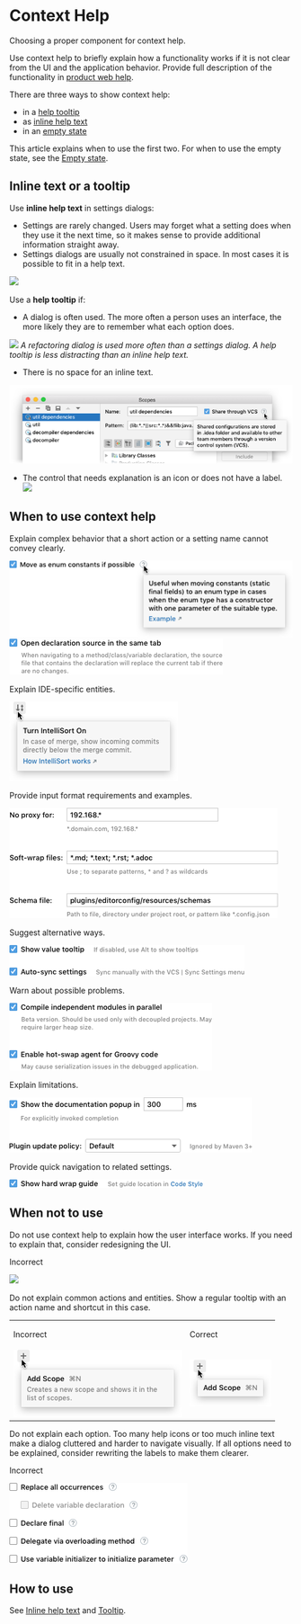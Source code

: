 <!-- Copyright 2000-2024 JetBrains s.r.o. and contributors. Use of this source code is governed by the Apache 2.0 license. -->

# Context Help

<link-summary>Choosing a proper component for context help.</link-summary>

Use context help to briefly explain how a functionality works if it is not clear from the UI and the application behavior. Provide full description of the functionality in [product web help](https://www.jetbrains.com/help/idea/).

There are three ways to show context help:
* in a [help tooltip](tooltip.md)
* as [inline help text](inline_help_text.md)
* in an [empty state](empty_state.md)

<p>This article explains when to use the first two. For when to use the empty state, see the <a href="empty_state.md">Empty state</a>.</p>


## Inline text or a tooltip

Use **inline help text** in settings dialogs:
* Settings are rarely changed. Users may forget what a setting does when they use it the next time, so it makes sense to provide additional information straight away.
* Settings dialogs are usually not constrained in space. In most cases it is possible to fit in a help text.

![](09_use_inline_help_text.png)

Use a **help tooltip** if:
* A dialog is often used. The more often a person uses an interface, the more likely they are to remember what each option does.

![](10_use_help_tooltip.png)
*A refactoring dialog is used more often than a settings dialog. A help tooltip is less distracting than an inline help text.*

* There is no space for an inline text.
<img src="../../../images/ui/context_help/11_no_space_in_settings.png" />

* The control that needs explanation is an icon or does not have a label.
![](03_action_help_tooltip.png)


## When to use context help

Explain complex behavior that a short action or a setting name cannot convey clearly.

<img src="../../../images/ui/tooltip/04_question_icon_tooltip.png"/>

<img src="../../../images/ui/inline_help_text/02_text_size.png"/>

Explain IDE-specific entities.

<img src="../../../images/ui/context_help/01_IDE_specific.png" />

Provide input format requirements and examples.

<img src="../../../images/ui/context_help/02_formatting_example.png" />

Suggest alternative ways.

<img src="../../../images/ui/context_help/03_alternative_ways.png" />

Warn about possible problems.

<img src="../../../images/ui/context_help/04_possible_problems.png" />

Explain limitations.

<img src="../../../images/ui/context_help/05_limitations.png" />

Provide quick navigation to related settings.

<img src="../../../images/ui/inline_help_text/04_link_internal.png" />


## When not to use

Do not use context help to explain how the user interface works. If you need to explain that, consider redesigning the UI.

<p>Incorrect</p>

![](06_explain_how_ui_works.png)

Do not explain common actions and entities. Show a regular tooltip with an action name and shortcut in this case.

<table>

  <tr>
    <td>
        <p>Incorrect</p>
    </td>
    <td>
        <p>Correct</p>
    </td>
  </tr>
  <tr>
    <td>
          <img src="../../../images/ui/context_help/07_explain_obvious_incorrect.png" />
    </td>
    <td>
        <img src="../../../images/ui/context_help/07_explain_obvious_correct.png" />
    </td>
  </tr>
</table>


Do not explain each option. Too many help icons or too much inline text make a dialog cluttered and harder to navigate visually. If all options need to be explained, consider rewriting the labels to make them clearer.

<p>Incorrect</p>

![](../../../images/ui/context_help/08_explain_all_options.png)

## How to use

See [Inline help text](inline_help_text.md) and [Tooltip](tooltip.md).

